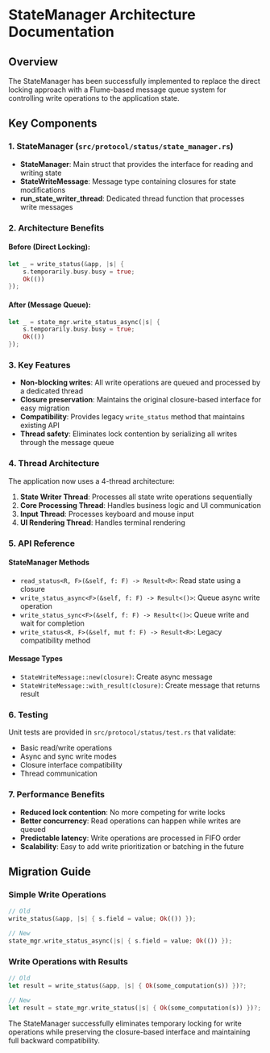 # StateManager Architecture Documentation

## Overview

The StateManager has been successfully implemented to replace the direct locking approach with a Flume-based message queue system for controlling write operations to the application state.

## Key Components

### 1. StateManager (`src/protocol/status/state_manager.rs`)

- **StateManager**: Main struct that provides the interface for reading and writing state
- **StateWriteMessage**: Message type containing closures for state modifications
- **run_state_writer_thread**: Dedicated thread function that processes write messages

### 2. Architecture Benefits

#### Before (Direct Locking):
```rust
let _ = write_status(&app, |s| {
    s.temporarily.busy.busy = true;
    Ok(())
});
```

#### After (Message Queue):
```rust
let _ = state_mgr.write_status_async(|s| {
    s.temporarily.busy.busy = true;
    Ok(())
});
```

### 3. Key Features

- **Non-blocking writes**: All write operations are queued and processed by a dedicated thread
- **Closure preservation**: Maintains the original closure-based interface for easy migration
- **Compatibility**: Provides legacy `write_status` method that maintains existing API
- **Thread safety**: Eliminates lock contention by serializing all writes through the message queue

### 4. Thread Architecture

The application now uses a 4-thread architecture:

1. **State Writer Thread**: Processes all state write operations sequentially
2. **Core Processing Thread**: Handles business logic and UI communication  
3. **Input Thread**: Processes keyboard and mouse input
4. **UI Rendering Thread**: Handles terminal rendering

### 5. API Reference

#### StateManager Methods

- `read_status<R, F>(&self, f: F) -> Result<R>`: Read state using a closure
- `write_status_async<F>(&self, f: F) -> Result<()>`: Queue async write operation
- `write_status_sync<F>(&self, f: F) -> Result<()>`: Queue write and wait for completion
- `write_status<R, F>(&self, mut f: F) -> Result<R>`: Legacy compatibility method

#### Message Types

- `StateWriteMessage::new(closure)`: Create async message
- `StateWriteMessage::with_result(closure)`: Create message that returns result

### 6. Testing

Unit tests are provided in `src/protocol/status/test.rs` that validate:
- Basic read/write operations
- Async and sync write modes
- Closure interface compatibility
- Thread communication

### 7. Performance Benefits

- **Reduced lock contention**: No more competing for write locks
- **Better concurrency**: Read operations can happen while writes are queued
- **Predictable latency**: Write operations are processed in FIFO order
- **Scalability**: Easy to add write prioritization or batching in the future

## Migration Guide

### Simple Write Operations
```rust
// Old
write_status(&app, |s| { s.field = value; Ok(()) });

// New  
state_mgr.write_status_async(|s| { s.field = value; Ok(()) });
```

### Write Operations with Results
```rust
// Old
let result = write_status(&app, |s| { Ok(some_computation(s)) })?;

// New
let result = state_mgr.write_status(|s| { Ok(some_computation(s)) })?;
```

The StateManager successfully eliminates temporary locking for write operations while preserving the closure-based interface and maintaining full backward compatibility.